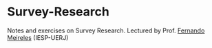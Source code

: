 # Survey-Research
Notes and exercises on Survey Research. Lectured by Prof. [Fernando Meireles](https://fmeireles.com/) (IESP-UERJ)
